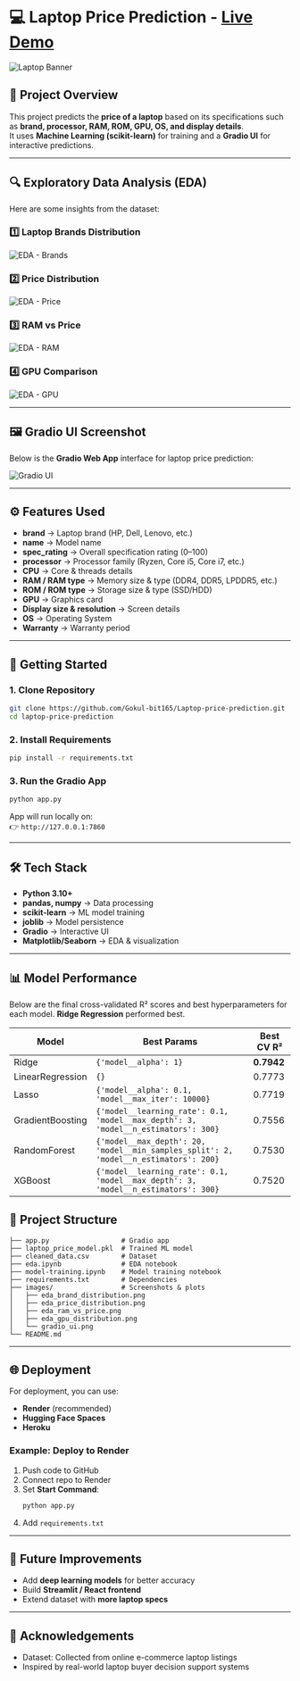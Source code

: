 # 💻 Laptop Price Prediction - [Live Demo](https://huggingface.co/spaces/GokulV/laptop-price-prediction/)

![Laptop Banner](images/gradioui.png)

## 📌 Project Overview
This project predicts the **price of a laptop** based on its specifications such as **brand, processor, RAM, ROM, GPU, OS, and display details**.  
It uses **Machine Learning (scikit-learn)** for training and a **Gradio UI** for interactive predictions.  

---

## 🔍 Exploratory Data Analysis (EDA)

Here are some insights from the dataset:

### 1️⃣ Laptop Brands Distribution
![EDA - Brands](images/top10lap.png)

### 2️⃣ Price Distribution
![EDA - Price](images/eda_price_distribution.png)

### 3️⃣ RAM vs Price
![EDA - RAM](images/price_dis_by_ram.png)

### 4️⃣ GPU Comparison
![EDA - GPU](images/eda_gpu_distribution.png)

---

## 🖼️ Gradio UI Screenshot
Below is the **Gradio Web App** interface for laptop price prediction:

![Gradio UI](images/gradioui.png)

---

## ⚙️ Features Used
- **brand** → Laptop brand (HP, Dell, Lenovo, etc.)  
- **name** → Model name  
- **spec_rating** → Overall specification rating (0–100)  
- **processor** → Processor family (Ryzen, Core i5, Core i7, etc.)  
- **CPU** → Core & threads details  
- **RAM / RAM type** → Memory size & type (DDR4, DDR5, LPDDR5, etc.)  
- **ROM / ROM type** → Storage size & type (SSD/HDD)  
- **GPU** → Graphics card  
- **Display size & resolution** → Screen details  
- **OS** → Operating System  
- **Warranty** → Warranty period  

---

## 🚀 Getting Started

### 1. Clone Repository
```bash
git clone https://github.com/Gokul-bit165/Laptop-price-prediction.git
cd laptop-price-prediction
```

### 2. Install Requirements
```bash
pip install -r requirements.txt
```

### 3. Run the Gradio App
```bash
python app.py
```
App will run locally on:  
👉 `http://127.0.0.1:7860`

---

## 🛠️ Tech Stack
- **Python 3.10+**  
- **pandas, numpy** → Data processing  
- **scikit-learn** → ML model training  
- **joblib** → Model persistence  
- **Gradio** → Interactive UI  
- **Matplotlib/Seaborn** → EDA & visualization  

---

## 📊 Model Performance

Below are the final cross-validated R² scores and best hyperparameters for each model. **Ridge Regression** performed best.

| Model                | Best Params                                      | Best CV R²  |
|----------------------|--------------------------------------------------|-------------|
| Ridge                | `{'model__alpha': 1}`                            | **0.7942**  |
| LinearRegression     | `{}`                                             | 0.7773      |
| Lasso                | `{'model__alpha': 0.1, 'model__max_iter': 10000}`| 0.7719      |
| GradientBoosting     | `{'model__learning_rate': 0.1, 'model__max_depth': 3, 'model__n_estimators': 300}` | 0.7556      |
| RandomForest         | `{'model__max_depth': 20, 'model__min_samples_split': 2, 'model__n_estimators': 200}` | 0.7530      |
| XGBoost              | `{'model__learning_rate': 0.1, 'model__max_depth': 3, 'model__n_estimators': 300}` | 0.7520      |

## 📂 Project Structure
```
├── app.py                  # Gradio app
├── laptop_price_model.pkl  # Trained ML model
├── cleaned_data.csv        # Dataset
├── eda.ipynb               # EDA notebook
├── model-training.ipynb    # Model training notebook
├── requirements.txt        # Dependencies
├── images/                 # Screenshots & plots
│   ├── eda_brand_distribution.png
│   ├── eda_price_distribution.png
│   ├── eda_ram_vs_price.png
│   ├── eda_gpu_distribution.png
│   └── gradio_ui.png
└── README.md
```

---

## 🌐 Deployment
For deployment, you can use:  
- **Render** (recommended)  
- **Hugging Face Spaces**  
- **Heroku**  

### Example: Deploy to Render
1. Push code to GitHub  
2. Connect repo to Render  
3. Set **Start Command**:  
   ```bash
   python app.py
   ```
4. Add `requirements.txt`  

---

## 📌 Future Improvements
- Add **deep learning models** for better accuracy  
- Build **Streamlit / React frontend**  
- Extend dataset with **more laptop specs**  

---

## 🙌 Acknowledgements
- Dataset: Collected from online e-commerce laptop listings  
- Inspired by real-world laptop buyer decision support systems  
